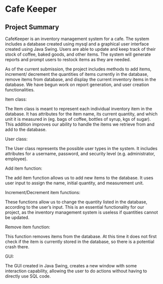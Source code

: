 # Cafe Keeper

## Project Summary 
CafeKeeper is an inventory management system for a cafe. The system includes a database created using mysql and a graphical user interface created using Java Swing. Users are able to update and keep track of their stock of coffee, baked goods, and other items. The system will generate reports and prompt users to restock items as they are needed.

As of the current submission, the project includes methods to add items, increment/ decrement the quantities of items currently in the database, remove items from database, and display the current inventory items in the database. We have begun work on report generation, and user creation functionalities. 

Item class:

The Item class is meant to represent each individual inventory item in the database. It has attributes for the item name, its current quantity, and which unit it is measured in (eg. bags of coffee, bottles of syrup, kgs of sugar). This addition improves our ability to handle the items we retrieve from and add to the database.

User class:

The User class represents the possible user types in the system. It includes attributes for a username, password, and security level (e.g. administrator, employee).

Add item function:

The add item function allows us to add new items to the database. It uses user input to assign the name, initial quantity, and measurement unit.

Increment/Decrement item functions:

These functions allow us to change the quantity listed in the database, according to the user’s input. This is an essential functionality for our project, as the inventory management system is useless if quantities cannot be updated.

Remove item function:

This function removes items from the database. At this time it does not first check if the item is currently stored in the database, so there is a potential crash there.

GUI:

The GUI created in Java Swing, creates a new window with some interaction capability, allowing the user to do actions without having to directly use SQL code.
